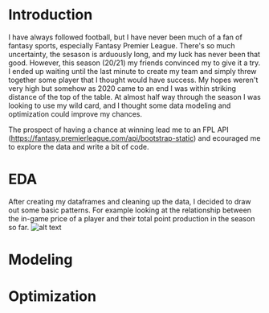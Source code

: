 # Introduction 
I have always followed football, but I have never been much of a fan of fantasy sports, especially Fantasy Premier League. There's so much uncertainty, the sesason is arduously long, and my luck has never been that good. However, this season (20/21) my friends convinced my to give it a try. I ended up waiting until the last minute to create my team and simply threw together some player that I thought would have success. My hopes weren't very high but somehow as 2020 came to an end I was within striking distance of the top of the table. At almost half way through the season I was looking to use my wild card, and I thought some data modeling and optimization could improve my chances.

The prospect of having a chance at winning lead me to an FPL API (https://fantasy.premierleague.com/api/bootstrap-static) and ecouraged me to explore the data and write a bit of code.

# EDA
After creating my dataframes and cleaning up the data, I decided to draw out some basic patterns. For example looking at the relationship between the in-game price of a player and their total point production in the season so far.
![alt text](https://github.com/alexander14/FPL-Optimization/main/fpl.png)


# Modeling 


# Optimization
